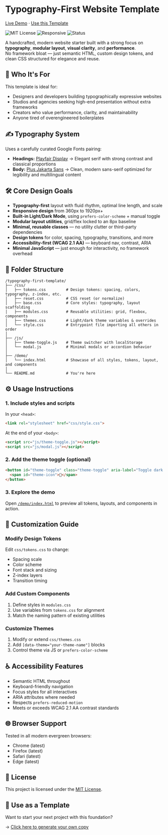 # Typography-First Website Template

[Live Demo](https://stokewell.github.io/base/demo/) · [Use this Template](https://github.com/stokewell/base/generate)

![MIT License](https://img.shields.io/badge/license-MIT-blue.svg)
![Responsive](https://img.shields.io/badge/responsive-yes-brightgreen)
![Status](https://img.shields.io/badge/status-template--ready-blueviolet)

A handcrafted, modern website starter built with a strong focus on **typography**, **modular layout**, **visual clarity**, and **performance**.  
No framework bloat — just semantic HTML, custom design tokens, and clean CSS structured for elegance and reuse.

## 👤 Who It's For

This template is ideal for:

- Designers and developers building typographically expressive websites
- Studios and agencies seeking high-end presentation without extra frameworks
- Creators who value performance, clarity, and maintainability
- Anyone tired of overengineered boilerplates

## ✍️ Typography System

Uses a carefully curated Google Fonts pairing:

- **Headings:** [Playfair Display](https://fonts.google.com/specimen/Playfair+Display)  → Elegant serif with strong contrast and classical proportions
- **Body:** [Plus Jakarta Sans](https://fonts.google.com/specimen/Plus+Jakarta+Sans)  → Clean, modern sans-serif optimized for legibility and multilingual content

## 🛠️ Core Design Goals

- **Typography-first** layout with fluid rhythm, optimal line length, and scale
- **Responsive design** from 360px to 1920px+
- **Built-in Light/Dark Mode**, using `prefers-color-scheme` + manual toggle
- **Modular layout utilities**, grid/flex locked to an 8px baseline
- **Minimal, reusable classes** — no utility clutter or third-party dependencies
- **Design tokens** for color, spacing, typography, transitions, and more
- **Accessibility-first (WCAG 2.1 AA)** — keyboard nav, contrast, ARIA
- **Minimal JavaScript** — just enough for interactivity, no framework overhead

## 📂 Folder Structure

```
/typography-first-template/
├── /css/
│   ├── tokens.css         # Design tokens: spacing, colors, typography, z-index, etc.
│   ├── reset.css          # CSS reset (or normalize)
│   ├── base.css           # Core styles: typography, layout scaffolding
│   ├── modules.css        # Reusable utilities: grid, flexbox, components
│   ├── themes.css         # Light/dark theme variables & overrides
│   └── style.css          # Entrypoint file importing all others in order
│
├── /js/
│   ├── theme-toggle.js    # Theme switcher with localStorage
│   └── modal.js           # Minimal modals or accordion behavior
│
├── /demo/
│   └── index.html         # Showcase of all styles, tokens, layout, and components
│
└── README.md              # You're here
```

## ⚙️ Usage Instructions

### 1. Include styles and scripts

In your `<head>`:

```html
<link rel="stylesheet" href="css/style.css">
```

At the end of your `<body>`:

```html
<script src="js/theme-toggle.js"></script>
<script src="js/modal.js"></script>
```

### 2. Add the theme toggle (optional)

```html
<button id="theme-toggle" class="theme-toggle" aria-label="Toggle dark mode">
  <span id="theme-icon">🌙</span>
</button>
```

### 3. Explore the demo

Open [`/demo/index.html`](https://jgerbert.github.io/base/demo/) to preview all tokens, layouts, and components in action.

## 🧹 Customization Guide

### Modify Design Tokens

Edit `css/tokens.css` to change:

- Spacing scale
- Color scheme
- Font stack and sizing
- Z-index layers
- Transition timing

### Add Custom Components

1. Define styles in `modules.css`
2. Use variables from `tokens.css` for alignment
3. Match the naming pattern of existing utilities

### Customize Themes

1. Modify or extend `css/themes.css`
2. Add `[data-theme="your-theme-name"]` blocks
3. Control theme via JS or `prefers-color-scheme`

## ♿ Accessibility Features

- Semantic HTML throughout
- Keyboard-friendly navigation
- Focus styles for all interactives
- ARIA attributes where needed
- Respects `prefers-reduced-motion`
- Meets or exceeds WCAG 2.1 AA contrast standards

## 🌐 Browser Support

Tested in all modern evergreen browsers:

- Chrome (latest)
- Firefox (latest)
- Safari (latest)
- Edge (latest)

## 📄 License

This project is licensed under the [MIT License](LICENSE).

## 🔮 Use as a Template

Want to start your next project with this foundation?

→ [Click here to generate your own copy](https://github.com/stokewell/base/generate)
